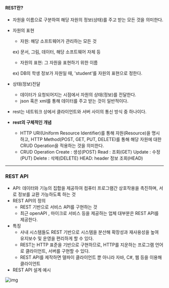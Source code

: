 #### REST란?

+ 자원을 이름으로 구분하여 해당 자원의 정보(상태)를 주고 받는 모든 것을 의미한다.

+ 자원의 표현

  + 자원: 해당 소프트웨어가 관리하는 모든 것

  ex) 문서, 그림, 데이터, 해당 소프트웨어 자체 등

  + 자원의 표현: 그 자원을 표현하기 위한 이름

  ex) DB의 학생 정보가 자원일 때, 'student'를 자원의 표현으로 정한다.

+ 상태(정보)전달

  + 데이터가 요청되어지는 시점에서 자원의 상태(정보)를 전달한다.
  + json 혹은 xml를 통해 데이터를 주고 받는 것이 일반적이다.

+ rest는 네트워크 상에서 클라이언트와 서버 사이의 통신 방식 중 하나이다.

+ __rest의 구체적인 개념__

  + HTTP URI(Uniform Resource Identifier)를 통해 자원(Resource)을 명시하고, HTTP Method(POST, GET, PUT, DELETE)를 통해 해당 자원에 대한 CRUD Operation을 적용하는 것을 의미한다.
  + CRUD Operation
    Create : 생성(POST)
    Read : 조회(GET)
    Update : 수정(PUT)
    Delete : 삭제(DELETE)
    HEAD: header 정보 조회(HEAD)

------------

### REST API

+ API: 데이터와 기능의 집합을 제공하여 컴퓨터 프로그램간 상호작용을 촉진하며, 서로 정보를 교환 가능하도록 하는 것
+ REST API의 정의
  + REST 기반으로 서비스 API를 구현하는 것
  + 최근 openAPI , 마이크로 서비스 등을 제공하는 업체 대부분은 REST API를 제공한다.
+ 특징
  + 사내 시스템들도 REST 기반으로 시스템을 분산해 확장성과 재사용성을 높여 유지보수 및 운영을 편리하게 할 수 있다.
  + REST는 HTTP 표준을 기반으로 구현하므로, HTTP를 지운하는 프로그램 언어로 클라이언트, 서버를 구현할 수 있다.
  + REST API를 제작하면 델파이 클라이언트 뿐 아니라 자바, C#, 웹 등을 이용해 클라이언트
+ REST API 설계 예시

![img](https://gmlwjd9405.github.io/images/network/restapi-example.png)

